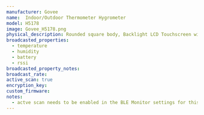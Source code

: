 ```yaml
---
manufacturer: Govee
name:  Indoor/Outdoor Thermometer Hygrometer
model: H5178
image: Govee_H5178.png
physical_description: Rounded square body, Backlight LCD Touchscreen with additional rounded rectangular remote sensor for outdoor measurements.
broadcasted_properties:
  - temperature
  - humidity
  - battery
  - rssi
broadcasted_property_notes:
broadcast_rate:
active_scan: true
encryption_key:
custom_firmware:
notes:
  - actve scan needs to be enabled in the BLE Monitor settings for this sensor to work. Note that two devices will be created in Home Assistant for this sensor, one with the actual MAC address, which is the indoor sensor, and one with the MAC address increased by 1, which is the outdoor sensor. You can also distinguish between the indoor and outdoor sensor by looking at the device type.
---
```

